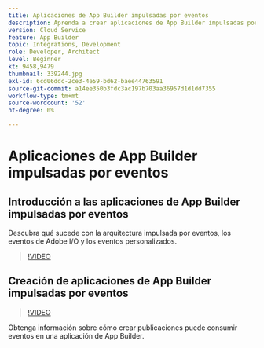 ```yaml
---
title: Aplicaciones de App Builder impulsadas por eventos
description: Aprenda a crear aplicaciones de App Builder impulsadas por eventos.
version: Cloud Service
feature: App Builder
topic: Integrations, Development
role: Developer, Architect
level: Beginner
kt: 9458,9479
thumbnail: 339244.jpg
exl-id: 6cd06ddc-2ce3-4e59-bd62-baee44763591
source-git-commit: a14ee350b3fdc3ac197b703aa36957d1d1dd7355
workflow-type: tm+mt
source-wordcount: '52'
ht-degree: 0%

---
```


# Aplicaciones de App Builder impulsadas por eventos

## Introducción a las aplicaciones de App Builder impulsadas por eventos

Descubra qué sucede con la arquitectura impulsada por eventos, los eventos de Adobe I/O y los eventos personalizados.

>[!VIDEO](https://video.tv.adobe.com/v/339244/?quality=12&learn=on)

## Creación de aplicaciones de App Builder impulsadas por eventos

>[!VIDEO](https://video.tv.adobe.com/v/339245/?quality=12&learn=on)

Obtenga información sobre cómo crear publicaciones puede consumir eventos en una aplicación de App Builder.
